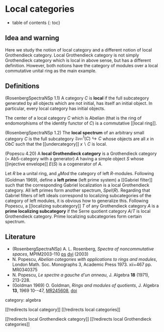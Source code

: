 
# Local categories
* table of contents
{: toc}

## Idea and warning

Here we study the notion of local category and a different notion of local Grothendieck category. Local Grothendieck category is not simply Grothendieck
category which is local in above sense, but has a different definition. However, both notions have the category of modules over a local commutative unital ring as the main example. 


## Definitions

(RosenbergSpectraNSp 1.1) A category $C$ is __local__ if the full subcategory generated by all objects which are not initial, has itself an initial object. In particular, every local category has initial objects. 

The center of a local category $C$ 
which is Abelian (that is the ring of 
endomorphisms of the identity functor of $C$)
is a commutative [[local ring]].

(RosenbergSpectraNSp 1.2) The __local spectrum__ of an arbitrary small category $C$ is the full subcategory $\mathfrak{Spec}^1(C)\hookrightarrow C$ whose objects are all $x$ in $Ob C$ such that the [[undercategory]] $x\backslash C$ is local. 

(Popescu 4.20) A __local Grothendieck category__ is a Grothendieck category (= Ab5-category with a generator) $A$ 
having a simple object $S$ whose [[injective envelope]] $E(S)$
is a cogenerator of $A$. 

Let $R$ be a unital ring, and ${}_R Mod$ the category of left $R$-modules. Following (Goldman 1969), define a __left prime__ (left prime system) a [[Gabriel filter]] such that the corresponding Gabriel localization is a local Grothendieck category. All left primes form another spectrum, $Spel(R)$. Regarding that Gabriel filters of left ideals correspond to localizing subcategories of the category of left modules, it is obvious how to generalize this. 
Following Popescu, a [[localizing subcategory]] $T$ of any 
Grothendieck category $A$ is a __prime localizing subcategory__ if the Serre quotient category $A/T$ is local Grothendieck category. Prime localizing subcategories form
certain spectrum. 


## Literature

* (RosenbergSpectraNSp) A. L. Rosenberg, _Spectra of noncommutative spaces_, MPIM2003-110 [ps](http://www.mpim-bonn.mpg.de/preblob/1946) [dvi](http://www.mpim-bonn.mpg.de/preblob/1945) (2003)
* N. Popescu, _Abelian categories with applications to rings and modules_, London Math. Soc. Monographs 3, Academic Press 1973. xii+467 pp. MR0340375
* N. Popescu, _Le spectre a gauche d'un anneau_, J. Algebra __18__ (1971), 213-228.
* (Goldman 1969) O. Goldman, _Rings and modules of quotients_, J. Algebra __13__, 1969 10--47, [MR245608](http://www.ams.org/mathscinet-getitem?mr=245608), [doi](http://dx.doi.org/10.1016/0021-8693%2869%2990004-0)


category: algebra

[[!redirects local category]]
[[!redirects local categories]]

[[!redirects local Grothendieck category]]
[[!redirects local Grothendieck categories]]
